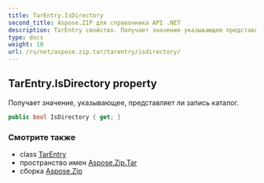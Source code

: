 ```yaml
---
title: TarEntry.IsDirectory
second_title: Aspose.ZIP для справочника API .NET
description: TarEntry свойство. Получает значение указывающее представляет ли запись каталог.
type: docs
weight: 10
url: /ru/net/aspose.zip.tar/tarentry/isdirectory/
---
```

## TarEntry.IsDirectory property

Получает значение, указывающее, представляет ли запись каталог.

```csharp
public bool IsDirectory { get; }
```

### Смотрите также

* class [TarEntry](../)
* пространство имен [Aspose.Zip.Tar](../../tarentry/)
* сборка [Aspose.Zip](../../../)



